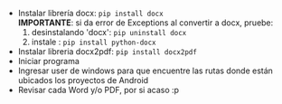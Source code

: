 - Instalar librería docx: ```pip install docx```\
**IMPORTANTE**:
si da error de Exceptions  al convertir a docx, pruebe:
    1. desinstalando 'docx': ```pip uninstall docx```
    1. instale : ```pip install python-docx```
- Instalar libreria docx2pdf: ```pip install docx2pdf```
- Iniciar programa
- Ingresar user de windows para que encuentre las rutas donde están ubicados los proyectos de Android
- Revisar cada Word y/o PDF, por si acaso :p